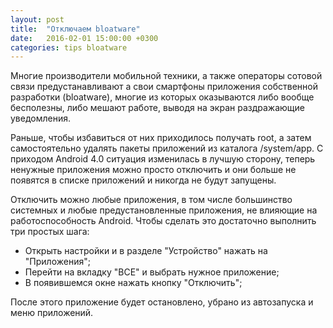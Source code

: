 ```yaml
---
layout: post
title:  "Отключаем bloatware"
date:   2016-02-01 15:00:00 +0300
categories: tips bloatware
---
```


Многие производители мобильной техники, а также операторы сотовой связи предустанавливают а свои смартфоны приложения собственной разработки (bloatware), многие из которых оказываются либо вообще бесполезны, либо мешают работе, выводя на экран раздражающие уведомления.

Раньше, чтобы избавиться от них приходилось получать root, а затем самостоятельно удалять пакеты приложений из каталога /system/app. С приходом Android 4.0 ситуация изменилась в лучшую сторону, теперь ненужные приложения можно просто отключить и они больше не появятся в списке приложений и никогда не будут запущены.

Отключить можно любые приложения, в том числе большинство системных и любые предустановленные приложения, не влияющие на работоспособность Android. Чтобы сделать это достаточно выполнить три простых шага:

* Открыть настройки и в разделе "Устройство" нажать на "Приложения";
* Перейти на вкладку "ВCE" и выбрать нужное приложение;
* В появившемся окне нажать кнопку "Отключить";

После этого приложение будет остановлено, убрано из автозапуска и меню приложений.

